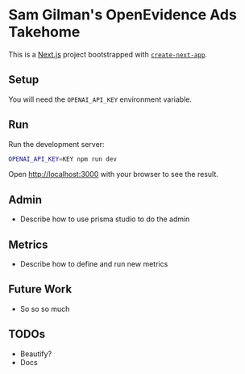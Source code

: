 # Sam Gilman's OpenEvidence Ads Takehome
This is a [Next.js](https://nextjs.org/) project bootstrapped with [`create-next-app`](https://github.com/vercel/next.js/tree/canary/packages/create-next-app).

## Setup

You will need the `OPENAI_API_KEY` environment variable.

## Run

Run the development server:

```bash
OPENAI_API_KEY=KEY npm run dev
```

Open [http://localhost:3000](http://localhost:3000) with your browser to see the result.

## Admin
- Describe how to use prisma studio to do the admin

## Metrics
- Describe how to define and run new metrics

## Future Work
- So so so much

## TODOs
- Beautify?
- Docs